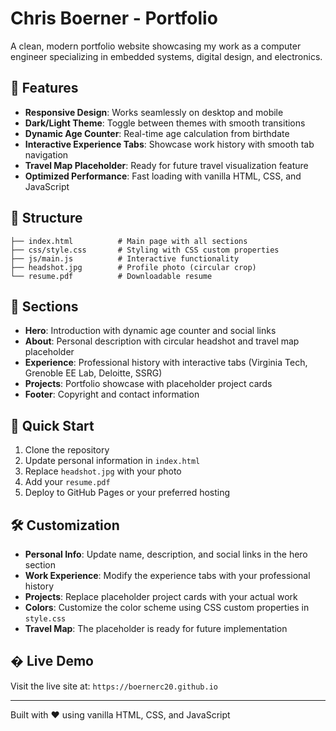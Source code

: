 # Chris Boerner - Portfolio

A clean, modern portfolio website showcasing my work as a computer engineer specializing in embedded systems, digital design, and electronics.

## 🚀 Features

- **Responsive Design**: Works seamlessly on desktop and mobile
- **Dark/Light Theme**: Toggle between themes with smooth transitions
- **Dynamic Age Counter**: Real-time age calculation from birthdate
- **Interactive Experience Tabs**: Showcase work history with smooth tab navigation
- **Travel Map Placeholder**: Ready for future travel visualization feature
- **Optimized Performance**: Fast loading with vanilla HTML, CSS, and JavaScript

## 📁 Structure

```
├── index.html          # Main page with all sections
├── css/style.css       # Styling with CSS custom properties
├── js/main.js          # Interactive functionality
├── headshot.jpg        # Profile photo (circular crop)
└── resume.pdf          # Downloadable resume
```

## 🎯 Sections

- **Hero**: Introduction with dynamic age counter and social links
- **About**: Personal description with circular headshot and travel map placeholder  
- **Experience**: Professional history with interactive tabs (Virginia Tech, Grenoble EE Lab, Deloitte, SSRG)
- **Projects**: Portfolio showcase with placeholder project cards
- **Footer**: Copyright and contact information

## 🚀 Quick Start

1. Clone the repository
2. Update personal information in `index.html`
3. Replace `headshot.jpg` with your photo
4. Add your `resume.pdf`
5. Deploy to GitHub Pages or your preferred hosting

## 🛠️ Customization

- **Personal Info**: Update name, description, and social links in the hero section
- **Work Experience**: Modify the experience tabs with your professional history
- **Projects**: Replace placeholder project cards with your actual work
- **Colors**: Customize the color scheme using CSS custom properties in `style.css`
- **Travel Map**: The placeholder is ready for future implementation

## � Live Demo

Visit the live site at: `https://boernerc20.github.io`

---

Built with ❤️ using vanilla HTML, CSS, and JavaScript